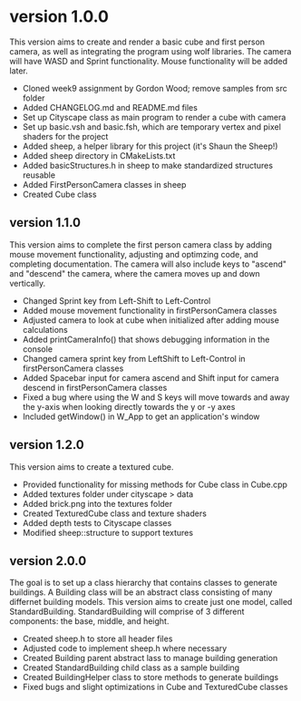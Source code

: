 # version 1.0.0
This version aims to create and render a basic cube and first person camera, as well as integrating the program using
wolf libraries. The camera will have WASD and Sprint functionality. Mouse functionality will be added later.

- Cloned week9 assignment by Gordon Wood; remove samples from src folder
- Added CHANGELOG.md and README.md files
- Set up Cityscape class as main program to render a cube with camera
- Set up basic.vsh and basic.fsh, which are temporary vertex and pixel shaders for the project
- Added sheep, a helper library for this project (it's Shaun the Sheep!)
- Added sheep directory in CMakeLists.txt
- Added basicStructures.h in sheep to make standardized structures reusable
- Added FirstPersonCamera classes in sheep
- Created Cube class

## version 1.1.0
This version aims to complete the first person camera class by adding mouse movement functionality, adjusting and
optimzing code, and completing documentation. The camera will also include keys to "ascend" and "descend" the camera,
where the camera moves up and down vertically.

- Changed Sprint key from Left-Shift to Left-Control
- Added mouse movement functionality in firstPersonCamera classes
- Adjusted camera to look at cube when initialized after adding mouse calculations
- Added printCameraInfo() that shows debugging information in the console
- Changed camera sprint key from LeftShift to Left-Control in firstPersonCamera classes
- Added Spacebar input for camera ascend and Shift input for camera descend in firstPersonCamera classes
- Fixed a bug where using the W and S keys will move towards and away the y-axis when looking directly towards the y or
  -y axes
- Included getWindow() in W_App to get an application's window

## version 1.2.0
This version aims to create a textured cube.

- Provided functionality for missing methods for Cube class in Cube.cpp
- Added textures folder under cityscape > data
- Added brick.png into the textures folder
- Created TexturedCube class and texture shaders
- Added depth tests to Cityscape classes
- Modified sheep::structure to support textures

## version 2.0.0
The goal is to set up a class hierarchy that contains classes to generate buildings. A Building class will be an
abstract class consisting of many differnet building models. This version aims to create just one model, called
StandardBuilding. StandardBuilding will comprise of 3 different components: the base, middle, and height.

- Created sheep.h to store all header files
- Adjusted code to implement sheep.h where necessary
- Created Building parent abstract lass to manage building generation
- Created StandardBuilding child class as a sample building
- Created BuildingHelper class to store methods to generate buildings
- Fixed bugs and slight optimizations in Cube and TexturedCube classes
